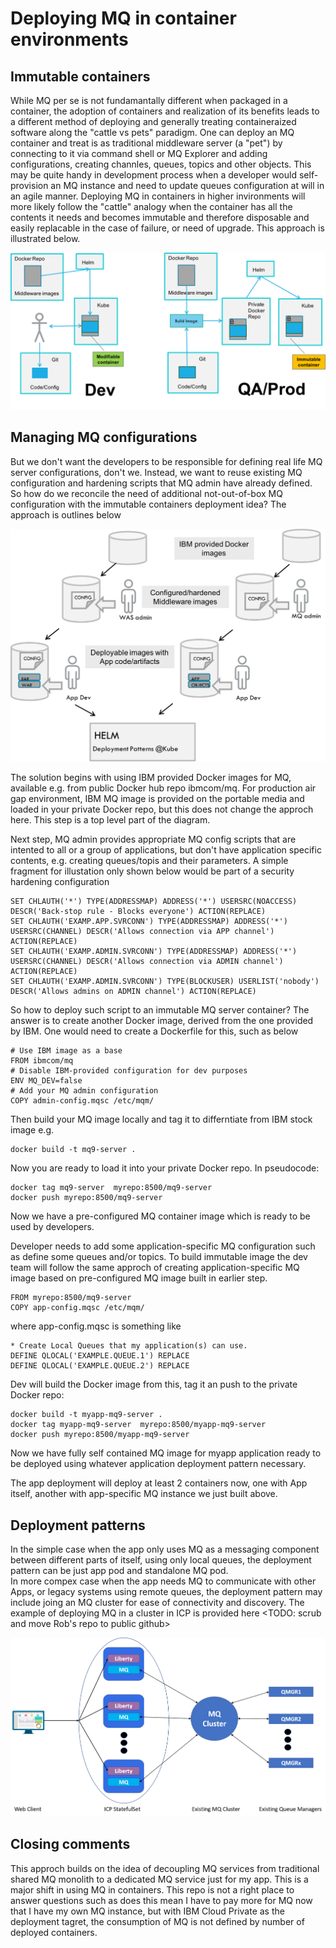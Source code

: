 # Deploying MQ in container environments

## Immutable containers
While MQ per se is not fundamantally different when packaged in a container, the adoption of containers and realization of its benefits leads to a different method of deploying and generally treating containeraized software along the "cattle vs pets" paradigm. 
One can deploy an MQ container and treat is as traditional middleware server (a "pet") by connecting to it via command shell or MQ Explorer and adding configurations, creating channles, queues, topics and other objects. This may be quite handy in development process when a developer would self-provision an MQ instance and need to update queues configuration at will in an agile manner.
Deploying MQ in containers in higher invironments will more likely follow the "cattle" analogy when the container has all the contents it needs and becomes immutable and therefore disposable and easily replacable in the case of failure, or need of upgrade. This approach is illustrated below.

![Deploying immutable containers](../static/imgs/mq-immutable-containers.png?raw=true)

## Managing MQ configurations 
But we don't want the developers to be responsible for defining real life MQ server configurations, don't we. Instead, we want to reuse existing MQ configuration and hardening scripts that MQ admin have already defined.
So how do we reconcile the need of additional not-out-of-box MQ configuration with the immutable containers deployment idea?
The approach is outlines below

![Deploying immutable containers](../static/imgs/mq-configuring-containers.png?raw=true)

The solution begins with using IBM provided Docker images for MQ, available e.g. from public Docker hub repo ibmcom/mq.  For production air gap environment, IBM MQ image is provided on the portable media and loaded in your private Docker repo, but this does not change the approch here.  This step is a top level part of the diagram.

Next step, MQ admin provides appropriate MQ config scripts that are intented to all or a group of applications, but don't have application specific contents, e.g. creating queues/topis and their parameters. A simple fragment for illustation only shown below would be part of a security hardening configuration

```
SET CHLAUTH('*') TYPE(ADDRESSMAP) ADDRESS('*') USERSRC(NOACCESS) DESCR('Back-stop rule - Blocks everyone') ACTION(REPLACE)
SET CHLAUTH('EXAMP.APP.SVRCONN') TYPE(ADDRESSMAP) ADDRESS('*') USERSRC(CHANNEL) DESCR('Allows connection via APP channel') ACTION(REPLACE)
SET CHLAUTH('EXAMP.ADMIN.SVRCONN') TYPE(ADDRESSMAP) ADDRESS('*') USERSRC(CHANNEL) DESCR('Allows connection via ADMIN channel') ACTION(REPLACE)
SET CHLAUTH('EXAMP.ADMIN.SVRCONN') TYPE(BLOCKUSER) USERLIST('nobody') DESCR('Allows admins on ADMIN channel') ACTION(REPLACE)
```

So how to deploy such script to an immutable MQ server container? The answer is to create another Docker image, derived from the one provided by IBM. One would need to create a Dockerfile for this, such as below

```
# Use IBM image as a base
FROM ibmcom/mq
# Disable IBM-provided configuration for dev purposes
ENV MQ_DEV=false
# Add your MQ admin configuration
COPY admin-config.mqsc /etc/mqm/
```

Then build your MQ image locally and tag it to differntiate from IBM stock image e.g.
```
docker build -t mq9-server .
```
Now you are ready to load it into your private Docker repo. In pseudocode:
```
docker tag mq9-server  myrepo:8500/mq9-server
docker push myrepo:8500/mq9-server
```
Now we have a pre-configured MQ container image which is ready to be used by developers.

Developer needs to add some application-specific MQ configuration such as define some queues and/or topics.
To build immutable image the dev team will follow the same approch of creating application-specific MQ image based on pre-configured MQ image built in earlier step.

```
FROM myrepo:8500/mq9-server
COPY app-config.mqsc /etc/mqm/
```

where app-config.mqsc  is something like
```
* Create Local Queues that my application(s) can use.
DEFINE QLOCAL('EXAMPLE.QUEUE.1') REPLACE
DEFINE QLOCAL('EXAMPLE.QUEUE.2') REPLACE
```

Dev will build the Docker image from this, tag it an push to the private Docker repo:
```
docker build -t myapp-mq9-server .
docker tag myapp-mq9-server  myrepo:8500/myapp-mq9-server
docker push myrepo:8500/myapp-mq9-server
```

Now we have fully self contained MQ image for myapp application ready to be deployed using whatever application deployment pattern necessary.

The app deployment will deploy at least 2 containers now, one with App itself, another with app-specific MQ instance we just built above.

## Deployment patterns
In the simple case when the app only uses MQ as a messaging component between different parts of itself, using only local queues, the deployment pattern can be just app pod and standalone MQ pod.  
In more compex case when the app needs MQ to communicate with other Apps, or legacy systems using remote queues, the deployment pattern may include joing an MQ cluster for ease of connectivity and discovery. 
The example of deploying MQ in a cluster in ICP is provided  here 
<TODO: scrub and move Rob's repo to public github>

![Deploying immutable containers](../static/imgs/MQCluster.png?raw=true)

## Closing comments
This approch builds on the idea of decoupling MQ services from traditional shared MQ monolith to a dedicated MQ service just for my app.  This is a major shift in using MQ in containers.  This repo is not a right place to  answer questions such as does this mean I have to pay more for MQ now that I have my own MQ instance, but with IBM Cloud Private as the deployment tagret, the consumption of MQ is not defined by number of deployed containers.

